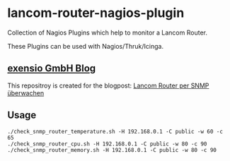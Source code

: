 # lancom-router-nagios-plugin
Collection of Nagios Plugins which help to monitor a Lancom Router.

These Plugins can be used with Nagios/Thruk/Icinga.

## [exensio GmbH Blog](https://www.exensio.de/news-medien)

This repositroy is created for the blogpost: [Lancom Router per SNMP überwachen](https://www.exensio.de/news-medien/newsreader-blog/lancom-router-per-snmp-ueberwachen)

## Usage
```
./check_snmp_router_temperature.sh -H 192.168.0.1 -C public -w 60 -c 65
./check_snmp_router_cpu.sh -H 192.168.0.1 -C public -w 80 -c 90
./check_snmp_router_memory.sh -H 192.168.0.1 -C public -w 80 -c 90
```
